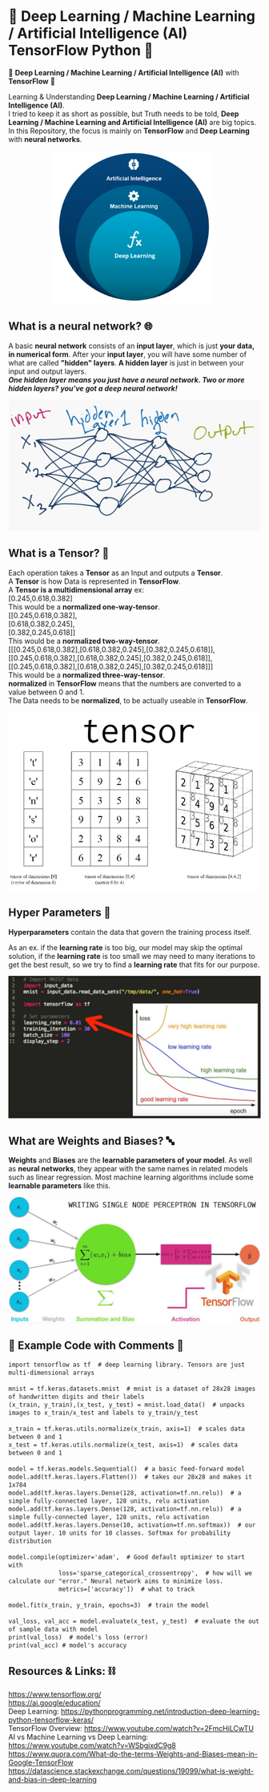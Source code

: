 # 🐍 Deep Learning / Machine Learning / Artificial Intelligence (AI) TensorFlow Python 🐍
🐍 **Deep Learning / Machine Learning / Artificial Intelligence (AI)** with **TensorFlow** 🐍

Learning & Understanding **Deep Learning / Machine Learning / Artificial Intelligence (AI)**.</br>
I tried to keep it as short as possible, but Truth needs to be told, **Deep Learning / Machine Learning and Artificial Intelligence (AI)** are big topics. </br>
In this Repository, the focus is mainly on **TensorFlow** and **Deep Learning** with **neural networks**.

<p align="center">
  <img width="320" src="Images/AI-ML-DL.png">
</p>

## What is a neural network? 🌐

A basic **neural network** consists of an **input layer**, which is just **your data, in numerical form**. After your **input layer**, you will have some number of what are called **"hidden" layers**. **A hidden layer** is just in between your input and output layers.</br> ***One hidden layer means you just have a neural network. Two or more hidden layers? you've got a deep neural network!***

![neural network](Images/artificial-neural-network-model.png)

## What is a Tensor? 🔢

Each operation takes a **Tensor** as an Input and outputs a **Tensor**.</br>
A **Tensor** is how Data is represented in **TensorFlow**.</br>
A **Tensor is a multidimensional array** ex: </br>
[0.245,0.618,0.382]</br>
This would be a **normalized one-way-tensor**.</br>
[[0.245,0.618,0.382], </br>[0.618,0.382,0.245], </br>[0.382,0.245,0.618]] </br>
This would be a **normalized two-way-tensor**.</br>
[[[0.245,0.618,0.382],[0.618,0.382,0.245],[0.382,0.245,0.618]], </br>[[0.245,0.618,0.382],[0.618,0.382,0.245],[0.382,0.245,0.618]], </br>[[0.245,0.618,0.382],[0.618,0.382,0.245],[0.382,0.245,0.618]]] </br>
This would be a **normalized three-way-tensor**.</br>
**normalized** in **TensorFlow** means that the numbers are converted to a value between 0 and 1.</br> The Data needs to be **normalized**, to be actually useable in **TensorFlow**.

![neural network](Images/tensor.png)

## Hyper Parameters 🔡

**Hyperparameters** contain the data that govern the training process itself. </br>

As an ex. if the **learning rate** is too big, our model may skip the optimal solution, if the **learning rate** is too small we may need to many iterations to get the best result, so we try to find a **learning rate** that fits for our purpose.

![hyper parameters](Images/learning_rate.png)

## What are Weights and Biases? 🔤

**Weights** and **Biases** are the **learnable parameters of your model**. As well as **neural networks**, they appear with the same names in related models such as linear regression. Most machine learning algorithms include some **learnable parameters** like this.

![explained picture machine learning](Images/Overview_Explained_Example.png)

## 📝 Example Code with Comments 📝
```
import tensorflow as tf  # deep learning library. Tensors are just multi-dimensional arrays

mnist = tf.keras.datasets.mnist  # mnist is a dataset of 28x28 images of handwritten digits and their labels
(x_train, y_train),(x_test, y_test) = mnist.load_data()  # unpacks images to x_train/x_test and labels to y_train/y_test

x_train = tf.keras.utils.normalize(x_train, axis=1)  # scales data between 0 and 1
x_test = tf.keras.utils.normalize(x_test, axis=1)  # scales data between 0 and 1

model = tf.keras.models.Sequential()  # a basic feed-forward model
model.add(tf.keras.layers.Flatten())  # takes our 28x28 and makes it 1x784
model.add(tf.keras.layers.Dense(128, activation=tf.nn.relu))  # a simple fully-connected layer, 128 units, relu activation
model.add(tf.keras.layers.Dense(128, activation=tf.nn.relu))  # a simple fully-connected layer, 128 units, relu activation
model.add(tf.keras.layers.Dense(10, activation=tf.nn.softmax))  # our output layer. 10 units for 10 classes. Softmax for probability distribution

model.compile(optimizer='adam',  # Good default optimizer to start with
              loss='sparse_categorical_crossentropy',  # how will we calculate our "error." Neural network aims to minimize loss.
              metrics=['accuracy'])  # what to track

model.fit(x_train, y_train, epochs=3)  # train the model

val_loss, val_acc = model.evaluate(x_test, y_test)  # evaluate the out of sample data with model
print(val_loss)  # model's loss (error)
print(val_acc) # model's accuracy
```
## Resources & Links: ⛓
https://www.tensorflow.org/ </br>
https://ai.google/education/ </br>
Deep Learning: https://pythonprogramming.net/introduction-deep-learning-python-tensorflow-keras/ </br>
TensorFlow Overview: https://www.youtube.com/watch?v=2FmcHiLCwTU </br>
AI vs Machine Learning vs Deep Learning: https://www.youtube.com/watch?v=WSbgixdC9g8 </br>
https://www.quora.com/What-do-the-terms-Weights-and-Biases-mean-in-Google-TensorFlow </br>
https://datascience.stackexchange.com/questions/19099/what-is-weight-and-bias-in-deep-learning

